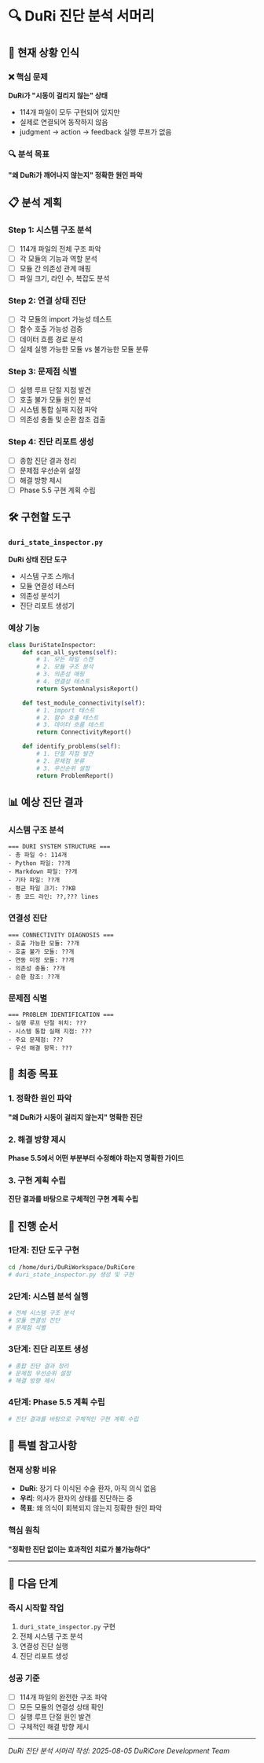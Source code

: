 # 🔍 DuRi 진단 분석 서머리

## 🎯 현재 상황 인식

### ❌ 핵심 문제
**DuRi가 "시동이 걸리지 않는" 상태**
- 114개 파일이 모두 구현되어 있지만
- 실제로 연결되어 동작하지 않음
- judgment → action → feedback 실행 루프가 없음

### 🔍 분석 목표
**"왜 DuRi가 깨어나지 않는지" 정확한 원인 파악**

## 📋 분석 계획

### Step 1: 시스템 구조 분석
- [ ] 114개 파일의 전체 구조 파악
- [ ] 각 모듈의 기능과 역할 분석
- [ ] 모듈 간 의존성 관계 매핑
- [ ] 파일 크기, 라인 수, 복잡도 분석

### Step 2: 연결 상태 진단
- [ ] 각 모듈의 import 가능성 테스트
- [ ] 함수 호출 가능성 검증
- [ ] 데이터 흐름 경로 분석
- [ ] 실제 실행 가능한 모듈 vs 불가능한 모듈 분류

### Step 3: 문제점 식별
- [ ] 실행 루프 단절 지점 발견
- [ ] 호출 불가 모듈 원인 분석
- [ ] 시스템 통합 실패 지점 파악
- [ ] 의존성 충돌 및 순환 참조 검출

### Step 4: 진단 리포트 생성
- [ ] 종합 진단 결과 정리
- [ ] 문제점 우선순위 설정
- [ ] 해결 방향 제시
- [ ] Phase 5.5 구현 계획 수립

## 🛠️ 구현할 도구

### `duri_state_inspector.py`
**DuRi 상태 진단 도구**
- 시스템 구조 스캐너
- 모듈 연결성 테스터
- 의존성 분석기
- 진단 리포트 생성기

### 예상 기능
```python
class DuriStateInspector:
    def scan_all_systems(self):
        # 1. 모든 파일 스캔
        # 2. 모듈 구조 분석
        # 3. 의존성 매핑
        # 4. 연결성 테스트
        return SystemAnalysisReport()

    def test_module_connectivity(self):
        # 1. import 테스트
        # 2. 함수 호출 테스트
        # 3. 데이터 흐름 테스트
        return ConnectivityReport()

    def identify_problems(self):
        # 1. 단절 지점 발견
        # 2. 문제점 분류
        # 3. 우선순위 설정
        return ProblemReport()
```

## 📊 예상 진단 결과

### 시스템 구조 분석
```
=== DURI SYSTEM STRUCTURE ===
- 총 파일 수: 114개
- Python 파일: ??개
- Markdown 파일: ??개
- 기타 파일: ??개
- 평균 파일 크기: ??KB
- 총 코드 라인: ??,??? lines
```

### 연결성 진단
```
=== CONNECTIVITY DIAGNOSIS ===
- 호출 가능한 모듈: ??개
- 호출 불가 모듈: ??개
- 연동 미정 모듈: ??개
- 의존성 충돌: ??개
- 순환 참조: ??개
```

### 문제점 식별
```
=== PROBLEM IDENTIFICATION ===
- 실행 루프 단절 위치: ???
- 시스템 통합 실패 지점: ???
- 주요 문제점: ???
- 우선 해결 항목: ???
```

## 🎯 최종 목표

### 1. 정확한 원인 파악
**"왜 DuRi가 시동이 걸리지 않는지" 명확한 진단**

### 2. 해결 방향 제시
**Phase 5.5에서 어떤 부분부터 수정해야 하는지 명확한 가이드**

### 3. 구현 계획 수립
**진단 결과를 바탕으로 구체적인 구현 계획 수립**

## 🔄 진행 순서

### 1단계: 진단 도구 구현
```bash
cd /home/duri/DuRiWorkspace/DuRiCore
# duri_state_inspector.py 생성 및 구현
```

### 2단계: 시스템 분석 실행
```bash
# 전체 시스템 구조 분석
# 모듈 연결성 진단
# 문제점 식별
```

### 3단계: 진단 리포트 생성
```bash
# 종합 진단 결과 정리
# 문제점 우선순위 설정
# 해결 방향 제시
```

### 4단계: Phase 5.5 계획 수립
```bash
# 진단 결과를 바탕으로 구체적인 구현 계획 수립
```

## 📝 특별 참고사항

### 현재 상황 비유
- **DuRi**: 장기 다 이식된 수술 환자, 아직 의식 없음
- **우리**: 의사가 환자의 상태를 진단하는 중
- **목표**: 왜 의식이 회복되지 않는지 정확한 원인 파악

### 핵심 원칙
**"정확한 진단 없이는 효과적인 치료가 불가능하다"**

---

## 🚀 다음 단계

### 즉시 시작할 작업
1. `duri_state_inspector.py` 구현
2. 전체 시스템 구조 분석
3. 연결성 진단 실행
4. 진단 리포트 생성

### 성공 기준
- [ ] 114개 파일의 완전한 구조 파악
- [ ] 모든 모듈의 연결성 상태 확인
- [ ] 실행 루프 단절 원인 발견
- [ ] 구체적인 해결 방향 제시

---

*DuRi 진단 분석 서머리 작성: 2025-08-05*
*DuRiCore Development Team*
